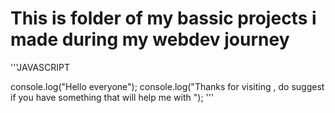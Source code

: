 # This is folder of my bassic projects i made during my webdev journey

'''JAVASCRIPT

console.log("Hello everyone");
console.log("Thanks for visiting , do suggest if you have something that will help me with ");
'''